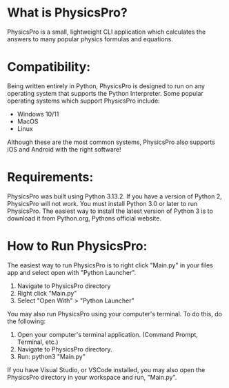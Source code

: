 # What is PhysicsPro?
PhysicsPro is a small, lightweight CLI application which calculates the answers to many popular physics formulas and equations.

# Compatibility:
Being written entirely in Python, PhysicsPro is designed to run on any operating system that supports the Python Interpreter. 
Some popular operating systems which support PhysicsPro include:
- Windows 10/11
- MacOS
- Linux

Although these are the most common systems, PhysicsPro also supports iOS and Android with the right software!

# Requirements:
PhysicsPro was built using Python 3.13.2. If you have a version of Python 2, PhysicsPro will not work. You must install Python 3.0 or later to run PhysicsPro.
The easiest way to install the latest version of Python 3 is to download it from Python.org, Pythons official website.

# How to Run PhysicsPro:
The easiest way to run PhysicsPro is to right click "Main.py" in your files app and select open with "Python Launcher".
1) Navigate to PhysicsPro directory
2) Right click "Main.py"
3) Select "Open With" > "Python Launcher"

You may also run PhysicsPro using your computer's terminal. To do this, do the following:
1) Open your computer's terminal application. (Command Prompt, Terminal, etc.)
2) Navigate to PhysicsPro directory.
3) Run: python3 "Main.py"

If you have Visual Studio, or VSCode installed, you may also open the PhysicsPro directory in your workspace and run, "Main.py".

